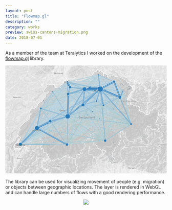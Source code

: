 ```yaml
---
layout: post
title: "Flowmap.gl"
description: ""
category: works
preview: swiss-cantons-migration.png
date: 2018-07-01
---
```


As a member of the team at Teralytics I worked on the development of the 
[flowmap.gl](https://github.com/teralytics/flowmap.gl) library.

![](swiss-cantons-migration.png)
 
The library can be used for visualizing movement of people (e.g. migration) or objects between 
geographic locations. The layer is rendered in WebGL and can handle large numbers 
of flows with a good rendering performance.


<div style="text-align: center">
  <img src="morning-evening-peaks.gif"/> 
</div>
